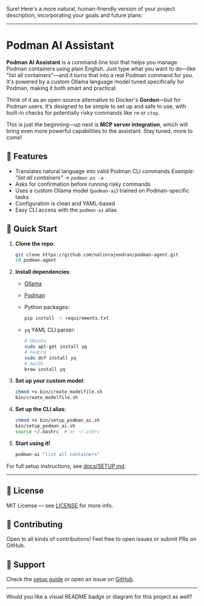 Sure! Here's a more natural, human-friendly version of your project description, incorporating your goals and future plans:

---

# Podman AI Assistant

**Podman AI Assistant** is a command-line tool that helps you manage Podman containers using plain English. Just type what you want to do—like "list all containers"—and it turns that into a real Podman command for you. It's powered by a custom Ollama language model tuned specifically for Podman, making it both smart and practical.

Think of it as an open-source alternative to Docker's **Gordon**—but for Podman users. It’s designed to be simple to set up and safe to use, with built-in checks for potentially risky commands like `rm` or `stop`.

This is just the beginning—up next is **MCP server integration**, which will bring even more powerful capabilities to the assistant. Stay tuned, more to come!

## 🔧 Features

* Translates natural language into valid Podman CLI commands
  *Example: "list all containers" → `podman ps -a`*
* Asks for confirmation before running risky commands
* Uses a custom Ollama model (`podman-ai`) trained on Podman-specific tasks
* Configuration is clean and YAML-based
* Easy CLI access with the `podman-ai` alias

## 🚀 Quick Start

1. **Clone the repo**:

   ```bash
   git clone https://github.com/nalinrajendran/podman-agent.git
   cd podman-agent
   ```

2. **Install dependencies**:

   * [Ollama](https://ollama.com/download)
   * [Podman](https://podman.io/getting-started/installation)
   * Python packages:

     ```bash
     pip install -r requirements.txt
     ```
   * `yq` YAML CLI parser:

     ```bash
     # Ubuntu
     sudo apt-get install yq
     # Fedora
     sudo dnf install yq
     # macOS
     brew install yq
     ```

3. **Set up your custom model**:

   ```bash
   chmod +x bin/create_modelfile.sh
   bin/create_modelfile.sh
   ```

4. **Set up the CLI alias**:

   ```bash
   chmod +x bin/setup_podman_ai.sh
   bin/setup_podman_ai.sh
   source ~/.bashrc  # or ~/.zshrc
   ```

5. **Start using it!**

   ```bash
   podman-ai "list all containers"
   ```

For full setup instructions, see [docs/SETUP.md](docs/SETUP.md).

---

## 📜 License

MIT License — see [LICENSE](LICENSE) for more info.

## 🤝 Contributing

Open to all kinds of contributions! Feel free to open issues or submit PRs on GitHub.

## 💬 Support

Check the [setup guide](docs/SETUP.md) or open an issue on [GitHub](https://github.com/nalinrajendran/podman-agent/issues).

---

Would you like a visual README badge or diagram for this project as well?
